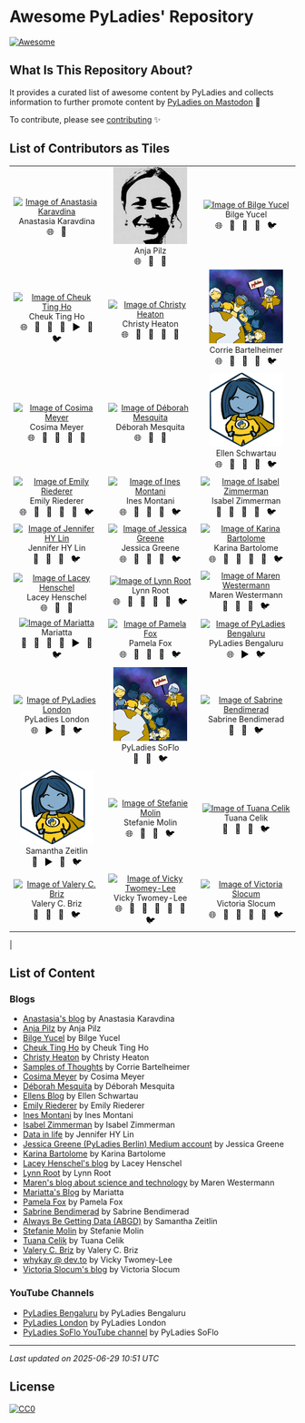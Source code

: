 
# Awesome PyLadies' Repository  

<link rel="stylesheet" href="https://cdnjs.cloudflare.com/ajax/libs/font-awesome/6.4.0/css/all.min.css" />

[![Awesome](https://awesome.re/badge.svg)](https://awesome.re)

## What Is This Repository About?  

It provides a curated list of awesome content by PyLadies and collects information to further promote content by [PyLadies on Mastodon](https://botsin.space/@pyladies_bot) 🤖  

To contribute, please see [contributing](CONTRIBUTING.md) ✨  

## List of Contributors as Tiles  

| | | |
|:-------------------------:|:-------------------------:|:-------------------------:|
|<a href="https://www.karavdina.com/blog"><img width="130" alt="Image of Anastasia Karavdina" src="https://static.wixstatic.com/media/160e52_7aba41375ff94da0a34b68dfbb95f603~mv2.jpg"><br></a><span class="caption">Anastasia Karavdina</span><br><a href="https://www.karavdina.com" target="_blank" style="margin:0 4px; font-size:16px; text-decoration:none; color:black;">🌐</a> <a href="https://www.linkedin.com/in/dr-anastasia-karavdina" target="_blank" style="margin:0 4px; font-size:16px; text-decoration:none; color:black;">🧳</a> |<a href="https://aplz.github.io"><img width="130" alt="Image of Anja Pilz" src="https://raw.githubusercontent.com/aplz/aplz.github.io/master/images/avatar_me.jpg"><br></a><span class="caption">Anja Pilz</span><br><a href="https://aplz.github.io" target="_blank" style="margin:0 4px; font-size:16px; text-decoration:none; color:black;">🌐</a> <a href="https://github.com/aplz" target="_blank" style="margin:0 4px; font-size:16px; text-decoration:none; color:black;">🐙</a> <a href="https://www.linkedin.com/in/anja-pilz" target="_blank" style="margin:0 4px; font-size:16px; text-decoration:none; color:black;">🧳</a> |<a href="https://medium.com/@bilgeycl"><img width="130" alt="Image of Bilge Yucel" src="https://miro.medium.com/v2/1*vq38WKmsK8tz_JXI5scXnw.jpeg"><br></a><span class="caption">Bilge Yucel</span><br><a href="https://bilgeyucel.github.io/" target="_blank" style="margin:0 4px; font-size:16px; text-decoration:none; color:black;">🌐</a> <a href="https://github.com/bilgeyucel" target="_blank" style="margin:0 4px; font-size:16px; text-decoration:none; color:black;">🐙</a> <a href="https://sigmoid.social/@bilgeyucel" target="_blank" style="margin:0 4px; font-size:16px; text-decoration:none; color:black;">🐘</a> <a href="https://www.linkedin.com/in/bilge-yucel" target="_blank" style="margin:0 4px; font-size:16px; text-decoration:none; color:black;">🧳</a> <a href="https://twitter.com/bilgeycl" target="_blank" style="margin:0 4px; font-size:16px; text-decoration:none; color:black;">🐦</a> |
|<a href="https://cheuk.dev"><img width="130" alt="Image of Cheuk Ting Ho" src="https://cheuk.dev/img/commission_main_hu_1109777618305171.jpeg"><br></a><span class="caption">Cheuk Ting Ho</span><br><a href="https://cheuk.dev" target="_blank" style="margin:0 4px; font-size:16px; text-decoration:none; color:black;">🌐</a> <a href="https://github.com/Cheukting" target="_blank" style="margin:0 4px; font-size:16px; text-decoration:none; color:black;">🐙</a> <a href="https://fosstodon.org/@cheukting_ho" target="_blank" style="margin:0 4px; font-size:16px; text-decoration:none; color:black;">🐘</a> <a href="https://bsky.app/profile/cheukting.bsky.social" target="_blank" style="margin:0 4px; font-size:16px; text-decoration:none; color:black;">🦋</a> <a href="https://www.youtube.com/user/cheuktingho" target="_blank" style="margin:0 4px; font-size:16px; text-decoration:none; color:black;">▶️</a> <a href="https://www.linkedin.com/in/cheukting-ho" target="_blank" style="margin:0 4px; font-size:16px; text-decoration:none; color:black;">🧳</a> <a href="https://twitter.com/cheukting_ho" target="_blank" style="margin:0 4px; font-size:16px; text-decoration:none; color:black;">🐦</a> |<a href="https://christyheaton.github.io/"><img width="130" alt="Image of Christy Heaton" src="https://christyheaton.github.io/assets/images/Christy.jpg"><br></a><span class="caption">Christy Heaton</span><br><a href="https://christyheaton.github.io/" target="_blank" style="margin:0 4px; font-size:16px; text-decoration:none; color:black;">🌐</a> <a href="https://github.com/christyheaton" target="_blank" style="margin:0 4px; font-size:16px; text-decoration:none; color:black;">🐙</a> <a href="https://mas.to/@christyheaton" target="_blank" style="margin:0 4px; font-size:16px; text-decoration:none; color:black;">🐘</a> <a href="https://instagram.com/christy.heaton" target="_blank" style="margin:0 4px; font-size:16px; text-decoration:none; color:black;">📸</a> <a href="https://www.linkedin.com/in/christyheaton" target="_blank" style="margin:0 4px; font-size:16px; text-decoration:none; color:black;">🧳</a> |<a href="https://www.samples-of-thoughts.com"><img width="130" alt="Image of Corrie Bartelheimer" src="https://github.com/cosimameyer/awesome-pyladies-blogs/raw/main/img/fallback_images/pyladies_small.png"><br></a><span class="caption">Corrie Bartelheimer</span><br><a href="http://corriebartelheimer.com" target="_blank" style="margin:0 4px; font-size:16px; text-decoration:none; color:black;">🌐</a> <a href="https://github.com/corriebar" target="_blank" style="margin:0 4px; font-size:16px; text-decoration:none; color:black;">🐙</a> <a href="https://ohai.social/@corrieaar" target="_blank" style="margin:0 4px; font-size:16px; text-decoration:none; color:black;">🐘</a> <a href="https://www.linkedin.com/in/corrie-bartelheimer" target="_blank" style="margin:0 4px; font-size:16px; text-decoration:none; color:black;">🧳</a> <a href="https://twitter.com/corrieaar" target="_blank" style="margin:0 4px; font-size:16px; text-decoration:none; color:black;">🐦</a> |
|<a href="https://cosimameyer.com/"><img width="130" alt="Image of Cosima Meyer" src="https://cosimameyer.com/images/hero/avatar.jpg"><br></a><span class="caption">Cosima Meyer</span><br><a href="https://cosimameyer.com/" target="_blank" style="margin:0 4px; font-size:16px; text-decoration:none; color:black;">🌐</a> <a href="https://github.com/cosimameyer" target="_blank" style="margin:0 4px; font-size:16px; text-decoration:none; color:black;">🐙</a> <a href="https://mas.to/@cosima_meyer" target="_blank" style="margin:0 4px; font-size:16px; text-decoration:none; color:black;">🐘</a> <a href="https://bsky.app/profile/cosima.bsky.social" target="_blank" style="margin:0 4px; font-size:16px; text-decoration:none; color:black;">🦋</a> <a href="https://www.linkedin.com/in/cosimameyer" target="_blank" style="margin:0 4px; font-size:16px; text-decoration:none; color:black;">🧳</a> |<a href="https://medium.com/@dehhmesquita"><img width="130" alt="Image of Déborah Mesquita" src="https://avatars.githubusercontent.com/u/2621484?v=4"><br></a><span class="caption">Déborah Mesquita</span><br><a href="https://deborahmesquita.com/" target="_blank" style="margin:0 4px; font-size:16px; text-decoration:none; color:black;">🌐</a> <a href="https://github.com/dmesquita" target="_blank" style="margin:0 4px; font-size:16px; text-decoration:none; color:black;">🐙</a> <a href="https://www.linkedin.com/in/deborahmesquita" target="_blank" style="margin:0 4px; font-size:16px; text-decoration:none; color:black;">🧳</a> |<a href="https://ellenschwartau.com"><img width="130" alt="Image of Ellen Schwartau" src="https://github.com/cosimameyer/awesome-pyladies-blogs/raw/main/img/fallback_images/pyladies_bot.png"><br></a><span class="caption">Ellen Schwartau</span><br><a href="http://www.ellenschwartau.com" target="_blank" style="margin:0 4px; font-size:16px; text-decoration:none; color:black;">🌐</a> <a href="https://github.com/ellenschwartau" target="_blank" style="margin:0 4px; font-size:16px; text-decoration:none; color:black;">🐙</a> <a href="https://instagram.com/ellllllllln" target="_blank" style="margin:0 4px; font-size:16px; text-decoration:none; color:black;">📸</a> <a href="https://www.linkedin.com/in/ellen-schwartau-b53aa5133" target="_blank" style="margin:0 4px; font-size:16px; text-decoration:none; color:black;">🧳</a> <a href="https://twitter.com/ellenschwartau" target="_blank" style="margin:0 4px; font-size:16px; text-decoration:none; color:black;">🐦</a> |
|<a href="https://emilyriederer.com"><img width="130" alt="Image of Emily Riederer" src="https://avatars.githubusercontent.com/u/19798371"><br></a><span class="caption">Emily Riederer</span><br><a href="http://emilyriederer.com" target="_blank" style="margin:0 4px; font-size:16px; text-decoration:none; color:black;">🌐</a> <a href="https://github.com/emilyriederer" target="_blank" style="margin:0 4px; font-size:16px; text-decoration:none; color:black;">🐙</a> <a href="https://mastodon.social/@emilyriederer" target="_blank" style="margin:0 4px; font-size:16px; text-decoration:none; color:black;">🐘</a> <a href="https://bsky.app/profile/emilyriederer.bsky.social" target="_blank" style="margin:0 4px; font-size:16px; text-decoration:none; color:black;">🦋</a> <a href="https://www.linkedin.com/in/emilyriederer" target="_blank" style="margin:0 4px; font-size:16px; text-decoration:none; color:black;">🧳</a> <a href="https://twitter.com/emilyriederer" target="_blank" style="margin:0 4px; font-size:16px; text-decoration:none; color:black;">🐦</a> |<a href="https://ines.io"><img width="130" alt="Image of Ines Montani" src="https://ines.io/static/31a698b834e1e4b6f7d15b9b306a9439/e9e8b/profile.jpg"><br></a><span class="caption">Ines Montani</span><br><a href="https://ines.io" target="_blank" style="margin:0 4px; font-size:16px; text-decoration:none; color:black;">🌐</a> <a href="https://github.com/ines" target="_blank" style="margin:0 4px; font-size:16px; text-decoration:none; color:black;">🐙</a> <a href="https://sigmoid.social/@ines" target="_blank" style="margin:0 4px; font-size:16px; text-decoration:none; color:black;">🐘</a> <a href="https://www.linkedin.com/in/inesmontani" target="_blank" style="margin:0 4px; font-size:16px; text-decoration:none; color:black;">🧳</a> <a href="https://twitter.com/_inesmontani" target="_blank" style="margin:0 4px; font-size:16px; text-decoration:none; color:black;">🐦</a> |<a href="https://isabelizimm.github.io/"><img width="130" alt="Image of Isabel Zimmerman" src="https://avatars.githubusercontent.com/u/54685329?v=4"><br></a><span class="caption">Isabel Zimmerman</span><br><a href="https://github.com/isabelizimm" target="_blank" style="margin:0 4px; font-size:16px; text-decoration:none; color:black;">🐙</a> <a href="https://fosstodon.org/@isabelizimm" target="_blank" style="margin:0 4px; font-size:16px; text-decoration:none; color:black;">🐘</a> <a href="https://bsky.app/profile/isabelizimm.bsky.social" target="_blank" style="margin:0 4px; font-size:16px; text-decoration:none; color:black;">🦋</a> <a href="https://www.linkedin.com/in/isabel-zimmerman" target="_blank" style="margin:0 4px; font-size:16px; text-decoration:none; color:black;">🧳</a> <a href="https://twitter.com/isabelizimm" target="_blank" style="margin:0 4px; font-size:16px; text-decoration:none; color:black;">🐦</a> |
|<a href="https://jhylin.github.io/Data_in_life_blog/"><img width="130" alt="Image of Jennifer HY Lin" src="https://jhylin.github.io/Data_in_life_blog/profile%20avatar.jpg"><br></a><span class="caption">Jennifer HY Lin</span><br><a href="https://github.com/jhylin" target="_blank" style="margin:0 4px; font-size:16px; text-decoration:none; color:black;">🐙</a> <a href="https://fosstodon.org/@jhylin" target="_blank" style="margin:0 4px; font-size:16px; text-decoration:none; color:black;">🐘</a> <a href="https://bsky.app/profile/jhylin.bsky.social" target="_blank" style="margin:0 4px; font-size:16px; text-decoration:none; color:black;">🦋</a> <a href="https://twitter.com/jenhylin" target="_blank" style="margin:0 4px; font-size:16px; text-decoration:none; color:black;">🐦</a> |<a href="https://medium.com/@jessica0greene"><img width="130" alt="Image of Jessica Greene" src="https://miro.medium.com/v2/resize:fill:96:96/1*vp3dQ60qsoukSFGws6dNlg.jpeg"><br></a><span class="caption">Jessica Greene</span><br><a href="http://onlinegurl.co.uk" target="_blank" style="margin:0 4px; font-size:16px; text-decoration:none; color:black;">🌐</a> <a href="https://github.com/sleepypioneer" target="_blank" style="margin:0 4px; font-size:16px; text-decoration:none; color:black;">🐙</a> <a href="https://mastodon.social/@sleepypioneer" target="_blank" style="margin:0 4px; font-size:16px; text-decoration:none; color:black;">🐘</a> <a href="https://www.linkedin.com/in/jessica0greene" target="_blank" style="margin:0 4px; font-size:16px; text-decoration:none; color:black;">🧳</a> <a href="https://twitter.com/sleepypioneer" target="_blank" style="margin:0 4px; font-size:16px; text-decoration:none; color:black;">🐦</a> |<a href="https://karbartolome-blog.netlify.app"><img width="130" alt="Image of Karina Bartolome" src="https://raw.githubusercontent.com/RLadies-BA/RLadies-BA/main/content/authors/kari/avatar.jpg"><br></a><span class="caption">Karina Bartolome</span><br><a href="https://karbartolome-blog.netlify.app" target="_blank" style="margin:0 4px; font-size:16px; text-decoration:none; color:black;">🌐</a> <a href="https://github.com/karbartolome" target="_blank" style="margin:0 4px; font-size:16px; text-decoration:none; color:black;">🐙</a> <a href="https://mastodon.social/@karbartolome" target="_blank" style="margin:0 4px; font-size:16px; text-decoration:none; color:black;">🐘</a> <a href="https://instagram.com/karbartolome" target="_blank" style="margin:0 4px; font-size:16px; text-decoration:none; color:black;">📸</a> <a href="https://www.linkedin.com/in/karinabartolome" target="_blank" style="margin:0 4px; font-size:16px; text-decoration:none; color:black;">🧳</a> <a href="https://twitter.com/karbartolome" target="_blank" style="margin:0 4px; font-size:16px; text-decoration:none; color:black;">🐦</a> |
|<a href="https://www.laceyhenschel.com/blog"><img width="130" alt="Image of Lacey Henschel" src="https://avatars.githubusercontent.com/u/2286304?v=4"><br></a><span class="caption">Lacey Henschel</span><br><a href="https://www.laceyhenschel.com" target="_blank" style="margin:0 4px; font-size:16px; text-decoration:none; color:black;">🌐</a> <a href="https://github.com/williln" target="_blank" style="margin:0 4px; font-size:16px; text-decoration:none; color:black;">🐙</a> <a href="https://www.linkedin.com/in/laceynwilliams" target="_blank" style="margin:0 4px; font-size:16px; text-decoration:none; color:black;">🧳</a> |<a href="https://roguelynn.com/words"><img width="130" alt="Image of Lynn Root" src="https://www.roguelynn.com/images/self_square.png"><br></a><span class="caption">Lynn Root</span><br><a href="https://roguelynn.com" target="_blank" style="margin:0 4px; font-size:16px; text-decoration:none; color:black;">🌐</a> <a href="https://github.com/econchick" target="_blank" style="margin:0 4px; font-size:16px; text-decoration:none; color:black;">🐙</a> <a href="https://mastodon.online/@roguelynn" target="_blank" style="margin:0 4px; font-size:16px; text-decoration:none; color:black;">🐘</a> <a href="https://instagram.com/roguelynn" target="_blank" style="margin:0 4px; font-size:16px; text-decoration:none; color:black;">📸</a> <a href="https://www.linkedin.com/in/lynnroot" target="_blank" style="margin:0 4px; font-size:16px; text-decoration:none; color:black;">🧳</a> <a href="https://twitter.com/roguelynn" target="_blank" style="margin:0 4px; font-size:16px; text-decoration:none; color:black;">🐦</a> |<a href="https://marenwestermann.github.io"><img width="130" alt="Image of Maren Westermann" src="https://avatars.githubusercontent.com/u/17019042?v=4"><br></a><span class="caption">Maren Westermann</span><br><a href="https://github.com/marenwestermann" target="_blank" style="margin:0 4px; font-size:16px; text-decoration:none; color:black;">🐙</a> <a href="https://fosstodon.org/@maren" target="_blank" style="margin:0 4px; font-size:16px; text-decoration:none; color:black;">🐘</a> <a href="https://www.linkedin.com/in/dr-maren-westermann-0b8575144" target="_blank" style="margin:0 4px; font-size:16px; text-decoration:none; color:black;">🧳</a> <a href="https://twitter.com/MarenWestermann" target="_blank" style="margin:0 4px; font-size:16px; text-decoration:none; color:black;">🐦</a> |
|<a href="https://mariatta.ca"><img width="130" alt="Image of Mariatta" src="https://github.com/mariatta.png"><br></a><span class="caption">Mariatta</span><br><a href="https://github.com/mariatta" target="_blank" style="margin:0 4px; font-size:16px; text-decoration:none; color:black;">🐙</a> <a href="https://fosstodon.org/@mariatta" target="_blank" style="margin:0 4px; font-size:16px; text-decoration:none; color:black;">🐘</a> <a href="https://bsky.app/profile/mariatta.ca" target="_blank" style="margin:0 4px; font-size:16px; text-decoration:none; color:black;">🦋</a> <a href="https://instagram.com/mariatta81" target="_blank" style="margin:0 4px; font-size:16px; text-decoration:none; color:black;">📸</a> <a href="https://www.youtube.com/user/mariattaw/videos" target="_blank" style="margin:0 4px; font-size:16px; text-decoration:none; color:black;">▶️</a> <a href="https://www.linkedin.com/in/mariatta" target="_blank" style="margin:0 4px; font-size:16px; text-decoration:none; color:black;">🧳</a> <a href="https://twitter.com/mariatta" target="_blank" style="margin:0 4px; font-size:16px; text-decoration:none; color:black;">🐦</a> |<a href="http://blog.pamelafox.org/"><img width="130" alt="Image of Pamela Fox" src="https://developer.microsoft.com/en-us/advocates/media/profiles/pamela-fox.png"><br></a><span class="caption">Pamela Fox</span><br><a href="https://www.pamelafox.org/" target="_blank" style="margin:0 4px; font-size:16px; text-decoration:none; color:black;">🌐</a> <a href="https://github.com/pamelafox" target="_blank" style="margin:0 4px; font-size:16px; text-decoration:none; color:black;">🐙</a> <a href="https://fosstodon.org/@pamelafox" target="_blank" style="margin:0 4px; font-size:16px; text-decoration:none; color:black;">🐘</a> <a href="https://www.linkedin.com/in/pamela-fox-5668b1b4" target="_blank" style="margin:0 4px; font-size:16px; text-decoration:none; color:black;">🧳</a> <a href="https://twitter.com/pamelafox" target="_blank" style="margin:0 4px; font-size:16px; text-decoration:none; color:black;">🐦</a> |<a href="https://www.youtube.com/@pyladiesbengaluru7366"><img width="130" alt="Image of PyLadies Bengaluru" src="https://raw.githubusercontent.com/cosimameyer/awesome-pyladies-blogs/main/img/pyladies_blr_logo.jpeg"><br></a><span class="caption">PyLadies Bengaluru</span><br><a href="https://pyladies.com/locations/blr/" target="_blank" style="margin:0 4px; font-size:16px; text-decoration:none; color:black;">🌐</a> <a href="https://www.youtube.com/user/pyladiesbengaluru7366" target="_blank" style="margin:0 4px; font-size:16px; text-decoration:none; color:black;">▶️</a> <a href="https://twitter.com/pyladiesblr" target="_blank" style="margin:0 4px; font-size:16px; text-decoration:none; color:black;">🐦</a> |
|<a href="https://www.youtube.com/@pyladieslondon2675"><img width="130" alt="Image of PyLadies London" src="https://pbs.twimg.com/profile_images/1092801659120562182/uBJeapSU_400x400.jpg"><br></a><span class="caption">PyLadies London</span><br><a href="https://pyladies.com/locations/london/" target="_blank" style="margin:0 4px; font-size:16px; text-decoration:none; color:black;">🌐</a> <a href="https://www.youtube.com/user/pyladieslondon2675" target="_blank" style="margin:0 4px; font-size:16px; text-decoration:none; color:black;">▶️</a> <a href="https://www.linkedin.com/in/pyladies-london" target="_blank" style="margin:0 4px; font-size:16px; text-decoration:none; color:black;">🧳</a> <a href="https://twitter.com/PyLadiesLondon" target="_blank" style="margin:0 4px; font-size:16px; text-decoration:none; color:black;">🐦</a> |<a href="https://www.youtube.com/channel/UCUPLdokEtQlQmbaW9UkJEVQ"><img width="130" alt="Image of PyLadies SoFlo" src="https://github.com/cosimameyer/awesome-pyladies-blogs/raw/main/img/fallback_images/pyladies_small.png"><br></a><span class="caption">PyLadies SoFlo</span><br><a href="https://github.com/PyLadiesSoFlo" target="_blank" style="margin:0 4px; font-size:16px; text-decoration:none; color:black;">🐙</a> <a href="https://www.linkedin.com/in/pyladies-soflo" target="_blank" style="margin:0 4px; font-size:16px; text-decoration:none; color:black;">🧳</a> <a href="https://twitter.com/PyLadiesSoFlo" target="_blank" style="margin:0 4px; font-size:16px; text-decoration:none; color:black;">🐦</a> |<a href="https://medium.com/@sabrine.bendimerad1"><img width="130" alt="Image of Sabrine Bendimerad" src="https://i.ibb.co/bNrv9db/1646312123517.jpg"><br></a><span class="caption">Sabrine Bendimerad</span><br><a href="https://github.com/sbendimerad" target="_blank" style="margin:0 4px; font-size:16px; text-decoration:none; color:black;">🐙</a> <a href="https://www.linkedin.com/in/sabrine-bendimerad-43570b107" target="_blank" style="margin:0 4px; font-size:16px; text-decoration:none; color:black;">🧳</a> <a href="https://twitter.com/BENDIMERADSabr1" target="_blank" style="margin:0 4px; font-size:16px; text-decoration:none; color:black;">🐦</a> |
|<a href="https://szeitlin.github.io"><img width="130" alt="Image of Samantha Zeitlin" src="https://github.com/cosimameyer/awesome-pyladies-blogs/raw/main/img/fallback_images/pyladies_bot.png"><br></a><span class="caption">Samantha Zeitlin</span><br><a href="https://github.com/szeitlin" target="_blank" style="margin:0 4px; font-size:16px; text-decoration:none; color:black;">🐙</a> <a href="https://www.youtube.com/user/samanthazeitlin403" target="_blank" style="margin:0 4px; font-size:16px; text-decoration:none; color:black;">▶️</a> <a href="https://www.linkedin.com/in/sgzeitlin" target="_blank" style="margin:0 4px; font-size:16px; text-decoration:none; color:black;">🧳</a> <a href="https://twitter.com/SamanthaZeitlin" target="_blank" style="margin:0 4px; font-size:16px; text-decoration:none; color:black;">🐦</a> |<a href="https://stefaniemolin.com/articles"><img width="130" alt="Image of Stefanie Molin" src="https://stefaniemolin.com/assets/portrait.jpeg"><br></a><span class="caption">Stefanie Molin</span><br><a href="https://stefaniemolin.com" target="_blank" style="margin:0 4px; font-size:16px; text-decoration:none; color:black;">🌐</a> <a href="https://github.com/stefmolin" target="_blank" style="margin:0 4px; font-size:16px; text-decoration:none; color:black;">🐙</a> <a href="https://www.linkedin.com/in/stefanie-molin" target="_blank" style="margin:0 4px; font-size:16px; text-decoration:none; color:black;">🧳</a> <a href="https://twitter.com/StefanieMolin" target="_blank" style="margin:0 4px; font-size:16px; text-decoration:none; color:black;">🐦</a> |<a href="https://medium.com/@tuanacelik"><img width="130" alt="Image of Tuana Celik" src="https://haystack.deepset.ai/images/authors/tuana-celik.jpg"><br></a><span class="caption">Tuana Celik</span><br><a href="https://github.com/tuanacelik" target="_blank" style="margin:0 4px; font-size:16px; text-decoration:none; color:black;">🐙</a> <a href="https://sigmoid.social/@tuana" target="_blank" style="margin:0 4px; font-size:16px; text-decoration:none; color:black;">🐘</a> <a href="https://www.linkedin.com/in/tuanacelik" target="_blank" style="margin:0 4px; font-size:16px; text-decoration:none; color:black;">🧳</a> <a href="https://twitter.com/tuanacelik" target="_blank" style="margin:0 4px; font-size:16px; text-decoration:none; color:black;">🐦</a> |
|<a href="https://dev.to/valerybriz"><img width="130" alt="Image of Valery C. Briz" src="https://dev-to-uploads.s3.amazonaws.com/uploads/user/profile_image/213848/84c58823-8f3e-4848-8091-c04ac5c81d79.jpeg"><br></a><span class="caption">Valery C. Briz</span><br><a href="https://github.com/valerybriz" target="_blank" style="margin:0 4px; font-size:16px; text-decoration:none; color:black;">🐙</a> <a href="https://fosstodon.org/@valerybriz" target="_blank" style="margin:0 4px; font-size:16px; text-decoration:none; color:black;">🐘</a> <a href="https://www.linkedin.com/in/valerybriz" target="_blank" style="margin:0 4px; font-size:16px; text-decoration:none; color:black;">🧳</a> <a href="https://twitter.com/valerybriz" target="_blank" style="margin:0 4px; font-size:16px; text-decoration:none; color:black;">🐦</a> |<a href="https://dev.to/whykay"><img width="130" alt="Image of Vicky Twomey-Lee" src="https://media.licdn.com/dms/image/D4E03AQG3lcPFRvoCLA/profile-displayphoto-shrink_800_800/0/1671633150179?e=2147483647&v=beta&t=PIBSiQwOS4UE9OQ31JLrmWUoMEk8a4xSo3cUmiPaxg8"><br></a><span class="caption">Vicky Twomey-Lee</span><br><a href="https://beacons.ai/whykay" target="_blank" style="margin:0 4px; font-size:16px; text-decoration:none; color:black;">🌐</a> <a href="https://github.com/whykay" target="_blank" style="margin:0 4px; font-size:16px; text-decoration:none; color:black;">🐙</a> <a href="https://mastodon.ie/@whykay" target="_blank" style="margin:0 4px; font-size:16px; text-decoration:none; color:black;">🐘</a> <a href="https://bsky.app/profile/whykay.bsky.social" target="_blank" style="margin:0 4px; font-size:16px; text-decoration:none; color:black;">🦋</a> <a href="https://instagram.com/theycallmejanie" target="_blank" style="margin:0 4px; font-size:16px; text-decoration:none; color:black;">📸</a> <a href="https://www.linkedin.com/in/vickyleeire" target="_blank" style="margin:0 4px; font-size:16px; text-decoration:none; color:black;">🧳</a> <a href="https://twitter.com/whykay" target="_blank" style="margin:0 4px; font-size:16px; text-decoration:none; color:black;">🐦</a> |<a href="https://blog.victoriaslocum.com"><img width="130" alt="Image of Victoria Slocum" src="https://i.postimg.cc/Yqm5QfGJ/headshot-2.png"><br></a><span class="caption">Victoria Slocum</span><br><a href="https://victoriaslocum.com" target="_blank" style="margin:0 4px; font-size:16px; text-decoration:none; color:black;">🌐</a> <a href="https://github.com/victorialslocum" target="_blank" style="margin:0 4px; font-size:16px; text-decoration:none; color:black;">🐙</a> <a href="https://sigmoid.social/@victorialslocum" target="_blank" style="margin:0 4px; font-size:16px; text-decoration:none; color:black;">🐘</a> <a href="https://bsky.app/profile/victorialslocum.bsky.social" target="_blank" style="margin:0 4px; font-size:16px; text-decoration:none; color:black;">🦋</a> <a href="https://www.linkedin.com/in/victorialslocum" target="_blank" style="margin:0 4px; font-size:16px; text-decoration:none; color:black;">🧳</a> <a href="https://twitter.com/victorialslocum" target="_blank" style="margin:0 4px; font-size:16px; text-decoration:none; color:black;">🐦</a> |
|

## List of Content  

### Blogs
- [Anastasia's blog](https://www.karavdina.com/blog) by Anastasia Karavdina
- [Anja Pilz](https://aplz.github.io) by Anja Pilz
- [Bilge Yucel](https://medium.com/@bilgeycl) by Bilge Yucel
- [Cheuk Ting Ho](https://cheuk.dev) by Cheuk Ting Ho
- [Christy Heaton](https://christyheaton.github.io/) by Christy Heaton
- [Samples of Thoughts](https://www.samples-of-thoughts.com) by Corrie Bartelheimer
- [Cosima Meyer](https://cosimameyer.com/) by Cosima Meyer
- [Déborah Mesquita](https://medium.com/@dehhmesquita) by Déborah Mesquita
- [Ellens Blog](https://ellenschwartau.com) by Ellen Schwartau
- [Emily Riederer](https://emilyriederer.com) by Emily Riederer
- [Ines Montani](https://ines.io) by Ines Montani
- [Isabel Zimmerman](https://isabelizimm.github.io/) by Isabel Zimmerman
- [Data in life](https://jhylin.github.io/Data_in_life_blog/) by Jennifer HY Lin
- [Jessica Greene (PyLadies Berlin) Medium account](https://medium.com/@jessica0greene) by Jessica Greene
- [Karina Bartolome](https://karbartolome-blog.netlify.app) by Karina Bartolome
- [Lacey Henschel's blog](https://www.laceyhenschel.com/blog) by Lacey Henschel
- [Lynn Root](https://roguelynn.com/words) by Lynn Root
- [Maren's blog about science and technology](https://marenwestermann.github.io) by Maren Westermann
- [Mariatta's Blog](https://mariatta.ca) by Mariatta
- [Pamela Fox](http://blog.pamelafox.org/) by Pamela Fox
- [Sabrine Bendimerad](https://medium.com/@sabrine.bendimerad1) by Sabrine Bendimerad
- [Always Be Getting Data (ABGD)](https://szeitlin.github.io) by Samantha Zeitlin
- [Stefanie Molin](https://stefaniemolin.com/articles) by Stefanie Molin
- [Tuana Celik](https://medium.com/@tuanacelik) by Tuana Celik
- [Valery C. Briz](https://dev.to/valerybriz) by Valery C. Briz
- [whykay @ dev.to](https://dev.to/whykay) by Vicky Twomey-Lee
- [Victoria Slocum's blog](https://blog.victoriaslocum.com) by Victoria Slocum

### YouTube Channels
- [PyLadies Bengaluru](https://www.youtube.com/@pyladiesbengaluru7366) by PyLadies Bengaluru
- [PyLadies London](https://www.youtube.com/@pyladieslondon2675) by PyLadies London
- [PyLadies SoFlo YouTube channel](https://www.youtube.com/channel/UCUPLdokEtQlQmbaW9UkJEVQ) by PyLadies SoFlo

---

_Last updated on 2025-06-29 10:51 UTC_

## License  

[![CC0](https://upload.wikimedia.org/wikipedia/commons/6/69/CC0_button.svg)](https://creativecommons.org/publicdomain/zero/1.0/)

